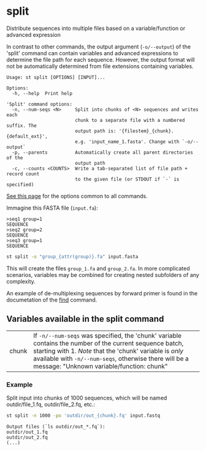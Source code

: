 # split
Distribute sequences into multiple files based on a variable/function or
advanced expression

In contrast to other commands, the output argument (`-o/--output`) of the
'split' command can contain variables and advanced expressions to determine the
file path for each sequence. However, the output format will not be
automatically
determined from file extensions containing variables.


```
Usage: st split [OPTIONS] [INPUT]...

Options:
  -h, --help  Print help

'Split' command options:
  -n, --num-seqs <N>     Split into chunks of <N> sequences and writes each
                         chunk to a separate file with a numbered suffix. The
                         output path is: '{filestem}_{chunk}.{default_ext}',
                         e.g. 'input_name_1.fasta'. Change with `-o/--output`
  -p, --parents          Automatically create all parent directories of the
                         output path
  -c, --counts <COUNTS>  Write a tab-separated list of file path + record count
                         to the given file (or STDOUT if `-` is specified)
```
[See this page](opts.md) for the options common to all commands.

Immagine this FASTA file (`input.fa`):

```
>seq1 group=1
SEQUENCE
>seq2 group=2
SEQUENCE
>seq3 group=1
SEQUENCE
```

```bash
st split -o "group_{attr(group)}.fa" input.fasta
```

This will create the files `group_1.fa` and `group_2.fa`. In more
complicated scenarios, variables may be combined for creating nested subfolders
of any complexity.

An example of de-multiplexing sequences by forward primer is found in the
documetation of the [find](find.md#multiple-patterns) command.
## Variables available in the split command


| | |
|-|-|
| <a name="chunk"></a>chunk | If `-n/--num-seqs` was specified, the 'chunk' variable contains the number of the current sequence batch, starting with 1. *Note* that the 'chunk' variable is *only* available with `-n/--num-seqs`, otherwise there will be a message: "Unknown variable/function: chunk" |

### Example
Split input into chunks of 1000 sequences, which will be named outdir/file_1.fq, outdir/file_2.fq, etc.:
```bash
st split -n 1000 -po 'outdir/out_{chunk}.fq' input.fastq
```
```
Output files (`ls outdir/out_*.fq`):
outdir/out_1.fq
outdir/out_2.fq
(...)
```

